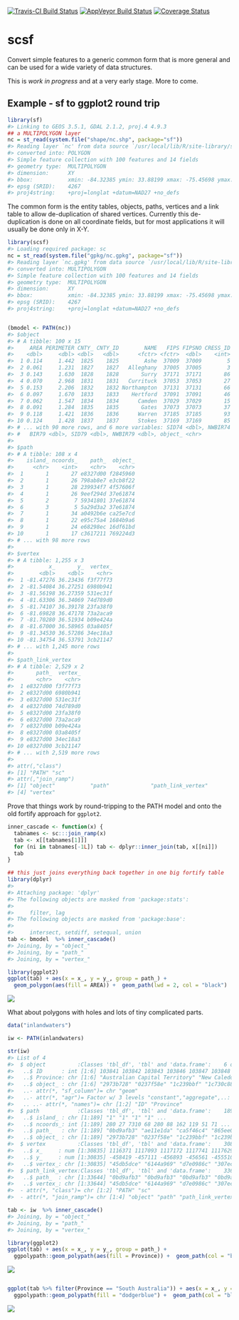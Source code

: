 
<!-- README.md is generated from README.Rmd. Please edit that file -->
[![Travis-CI Build Status](https://travis-ci.org/mdsumner/scsf.svg?branch=master)](https://travis-ci.org/mdsumner/scsf) [![AppVeyor Build Status](https://ci.appveyor.com/api/projects/status/github/mdsumner/scsf?branch=master&svg=true)](https://ci.appveyor.com/project/mdsumner/scsf) [![Coverage Status](https://img.shields.io/codecov/c/github/mdsumner/scsf/master.svg)](https://codecov.io/github/mdsumner/scsf?branch=master)

scsf
====

Convert simple features to a generic common form that is more general and can be used for a wide variety of data structures.

This is *work in progress* and at a very early stage. More to come.

Example - sf to ggplot2 round trip
----------------------------------

``` r
library(sf)
#> Linking to GEOS 3.5.1, GDAL 2.1.2, proj.4 4.9.3
## a MULTIPOLYGON layer
nc = st_read(system.file("shape/nc.shp", package="sf"))
#> Reading layer `nc' from data source `/usr/local/lib/R/site-library/sf/shape/nc.shp' using driver `ESRI Shapefile'
#> converted into: POLYGON
#> Simple feature collection with 100 features and 14 fields
#> geometry type:  MULTIPOLYGON
#> dimension:      XY
#> bbox:           xmin: -84.32385 ymin: 33.88199 xmax: -75.45698 ymax: 36.58965
#> epsg (SRID):    4267
#> proj4string:    +proj=longlat +datum=NAD27 +no_defs
```

The common form is the entity tables, objects, paths, vertices and a link table to allow de-duplication of shared vertices. Currently this de-duplication is done on all coordinate fields, but for most applications it will usually be done only in X-Y.

``` r
library(scsf)
#> Loading required package: sc
nc = st_read(system.file("gpkg/nc.gpkg", package="sf"))
#> Reading layer `nc.gpkg' from data source `/usr/local/lib/R/site-library/sf/gpkg/nc.gpkg' using driver `GPKG'
#> converted into: MULTIPOLYGON
#> Simple feature collection with 100 features and 14 fields
#> geometry type:  MULTIPOLYGON
#> dimension:      XY
#> bbox:           xmin: -84.32385 ymin: 33.88199 xmax: -75.45698 ymax: 36.58965
#> epsg (SRID):    4267
#> proj4string:    +proj=longlat +datum=NAD27 +no_defs


(bmodel <- PATH(nc))
#> $object
#> # A tibble: 100 x 15
#>     AREA PERIMETER CNTY_ CNTY_ID        NAME   FIPS FIPSNO CRESS_ID BIR74
#>    <dbl>     <dbl> <dbl>   <dbl>      <fctr> <fctr>  <dbl>    <int> <dbl>
#>  1 0.114     1.442  1825    1825        Ashe  37009  37009        5  1091
#>  2 0.061     1.231  1827    1827   Alleghany  37005  37005        3   487
#>  3 0.143     1.630  1828    1828       Surry  37171  37171       86  3188
#>  4 0.070     2.968  1831    1831   Currituck  37053  37053       27   508
#>  5 0.153     2.206  1832    1832 Northampton  37131  37131       66  1421
#>  6 0.097     1.670  1833    1833    Hertford  37091  37091       46  1452
#>  7 0.062     1.547  1834    1834      Camden  37029  37029       15   286
#>  8 0.091     1.284  1835    1835       Gates  37073  37073       37   420
#>  9 0.118     1.421  1836    1836      Warren  37185  37185       93   968
#> 10 0.124     1.428  1837    1837      Stokes  37169  37169       85  1612
#> # ... with 90 more rows, and 6 more variables: SID74 <dbl>, NWBIR74 <dbl>,
#> #   BIR79 <dbl>, SID79 <dbl>, NWBIR79 <dbl>, object_ <chr>
#> 
#> $path
#> # A tibble: 108 x 4
#>    island_ ncoords_    path_  object_
#>      <chr>    <int>    <chr>    <chr>
#>  1       1       27 e8327d00 f2845960
#>  2       1       26 798ab8e7 e3cb8f22
#>  3       1       28 239934f7 4f57606f
#>  4       1       26 9eef294d 37e61874
#>  5       2        7 59341801 37e61874
#>  6       3        5 5a29d3a2 37e61874
#>  7       1       34 a0492b6e ca25e7cd
#>  8       1       22 e95c75a4 1684b9a6
#>  9       1       24 e68298ec 16df61bd
#> 10       1       17 c3617211 769224d3
#> # ... with 98 more rows
#> 
#> $vertex
#> # A tibble: 1,255 x 3
#>           x_       y_  vertex_
#>        <dbl>    <dbl>    <chr>
#>  1 -81.47276 36.23436 f3f77f73
#>  2 -81.54084 36.27251 6980b941
#>  3 -81.56198 36.27359 531ec31f
#>  4 -81.63306 36.34069 74d789d0
#>  5 -81.74107 36.39178 23fa38f0
#>  6 -81.69828 36.47178 73a2aca9
#>  7 -81.70280 36.51934 b09e424a
#>  8 -81.67000 36.58965 03a8405f
#>  9 -81.34530 36.57286 34ec18a3
#> 10 -81.34754 36.53791 3cb21147
#> # ... with 1,245 more rows
#> 
#> $path_link_vertex
#> # A tibble: 2,529 x 2
#>       path_  vertex_
#>       <chr>    <chr>
#>  1 e8327d00 f3f77f73
#>  2 e8327d00 6980b941
#>  3 e8327d00 531ec31f
#>  4 e8327d00 74d789d0
#>  5 e8327d00 23fa38f0
#>  6 e8327d00 73a2aca9
#>  7 e8327d00 b09e424a
#>  8 e8327d00 03a8405f
#>  9 e8327d00 34ec18a3
#> 10 e8327d00 3cb21147
#> # ... with 2,519 more rows
#> 
#> attr(,"class")
#> [1] "PATH" "sc"  
#> attr(,"join_ramp")
#> [1] "object"           "path"             "path_link_vertex"
#> [4] "vertex"
```

Prove that things work by round-tripping to the PATH model and onto the old fortify approach for `ggplot2`.

``` r
inner_cascade <- function(x) {
  tabnames <- sc:::join_ramp(x)
  tab <- x[[tabnames[1]]]
  for (ni in tabnames[-1L]) tab <- dplyr::inner_join(tab, x[[ni]])
  tab
}

## this just joins everything back together in one big fortify table
library(dplyr)
#> 
#> Attaching package: 'dplyr'
#> The following objects are masked from 'package:stats':
#> 
#>     filter, lag
#> The following objects are masked from 'package:base':
#> 
#>     intersect, setdiff, setequal, union
tab <- bmodel  %>% inner_cascade()
#> Joining, by = "object_"
#> Joining, by = "path_"
#> Joining, by = "vertex_"

library(ggplot2)
ggplot(tab) + aes(x = x_, y = y_, group = path_) + 
  geom_polygon(aes(fill = AREA)) +  geom_path(lwd = 2, col = "black") 
```

![](README-unnamed-chunk-4-1.png)

What about polygons with holes and lots of tiny complicated parts.

``` r
data("inlandwaters")

iw <- PATH(inlandwaters)

str(iw)
#> List of 4
#>  $ object          :Classes 'tbl_df', 'tbl' and 'data.frame':    6 obs. of  3 variables:
#>   ..$ ID      : int [1:6] 103841 103842 103843 103846 103847 103848
#>   ..$ Province: chr [1:6] "Australian Capital Territory" "New Caledonia" "New South Wales" "South Australia" ...
#>   ..$ object_ : chr [1:6] "2973b728" "0237f58e" "1c239bbf" "1c730c88" ...
#>   ..- attr(*, "sf_column")= chr "geom"
#>   ..- attr(*, "agr")= Factor w/ 3 levels "constant","aggregate",..: NA NA
#>   .. ..- attr(*, "names")= chr [1:2] "ID" "Province"
#>  $ path            :Classes 'tbl_df', 'tbl' and 'data.frame':    189 obs. of  4 variables:
#>   ..$ island_ : chr [1:189] "1" "1" "1" "1" ...
#>   ..$ ncoords_: int [1:189] 280 27 7310 68 280 88 162 119 51 71 ...
#>   ..$ path_   : chr [1:189] "0bd9afb3" "ae11e1da" "ca5f46c4" "865ee056" ...
#>   ..$ object_ : chr [1:189] "2973b728" "0237f58e" "1c239bbf" "1c239bbf" ...
#>  $ vertex          :Classes 'tbl_df', 'tbl' and 'data.frame':    30835 obs. of  3 variables:
#>   ..$ x_     : num [1:30835] 1116371 1117093 1117172 1117741 1117629 ...
#>   ..$ y_     : num [1:30835] -458419 -457111 -456893 -456561 -455510 ...
#>   ..$ vertex_: chr [1:30835] "45db5dce" "6144a969" "d7e0986c" "307ecfa6" ...
#>  $ path_link_vertex:Classes 'tbl_df', 'tbl' and 'data.frame':    33644 obs. of  2 variables:
#>   ..$ path_  : chr [1:33644] "0bd9afb3" "0bd9afb3" "0bd9afb3" "0bd9afb3" ...
#>   ..$ vertex_: chr [1:33644] "45db5dce" "6144a969" "d7e0986c" "307ecfa6" ...
#>  - attr(*, "class")= chr [1:2] "PATH" "sc"
#>  - attr(*, "join_ramp")= chr [1:4] "object" "path" "path_link_vertex" "vertex"

tab <- iw  %>% inner_cascade()
#> Joining, by = "object_"
#> Joining, by = "path_"
#> Joining, by = "vertex_"

library(ggplot2)
ggplot(tab) + aes(x = x_, y = y_, group = path_) + 
  ggpolypath::geom_polypath(aes(fill = Province)) +  geom_path(col = "black") 
```

![](README-unnamed-chunk-5-1.png)

``` r

ggplot(tab %>% filter(Province == "South Australia")) + aes(x = x_, y = y_, group = path_) + 
  ggpolypath::geom_polypath(fill = "dodgerblue") +  geom_path(col = "black") + coord_fixed()
```

![](README-unnamed-chunk-5-2.png)
